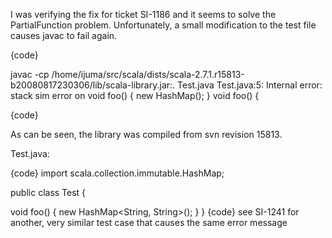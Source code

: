 I was verifying the fix for ticket SI-1186 and it seems to solve the PartialFunction problem. Unfortunately, a small modification to the test file causes javac to fail again.

{code}

javac -cp /home/ijuma/src/scala/dists/scala-2.7.1.r15813-b20080817230306/lib/scala-library.jar:. Test.java 
Test.java:5: Internal error: stack sim error on 
void foo() {
    new HashMap();
}
  void foo() {

{code}

As can be seen, the library was compiled from svn revision 15813.

Test.java:

{code}
import scala.collection.immutable.HashMap;

public class Test {

  void foo() {
    new HashMap<String, String>();
  }
}
{code}
see SI-1241 for another, very similar test case that causes the same error message

